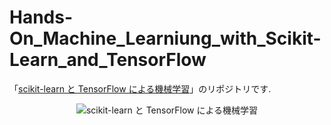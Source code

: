 # Hands-On_Machine_Learniung_with_Scikit-Learn_and_TensorFlow
「[scikit-learn と TensorFlow による機械学習](https://www.oreilly.co.jp/books/9784873118345/)」のリポジトリです.

<div align="center">
  <img src="https://www.oreilly.co.jp/books/images/picture_large978-4-87311-834-5.jpeg" title="scikit-learn と TensorFlow による機械学習">
</duv>

